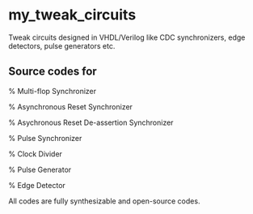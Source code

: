 # my_tweak_circuits
Tweak circuits designed in VHDL/Verilog like CDC synchronizers, edge detectors, pulse generators etc.

Source codes for
----------------
% Multi-flop Synchronizer

% Asynchronous Reset Synchronizer

% Asychronous Reset De-assertion Synchronizer

% Pulse Synchronizer

% Clock Divider

% Pulse Generator

% Edge Detector


All codes are fully synthesizable and open-source codes.
